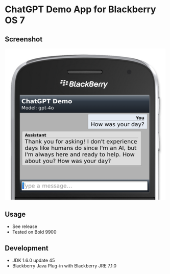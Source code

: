 # ChatGPT Demo App for Blackberry OS 7

## Screenshot

![Screenshot1](screenshots/screenshot.png)

## Usage

- See release
- Tested on Bold 9900

## Development

- JDK 1.6.0 update 45
- Blackberry Java Plug-in with Blackberry JRE 7.1.0